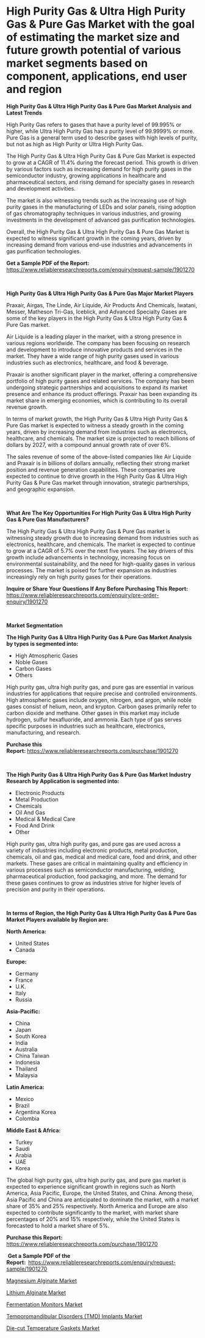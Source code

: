 <p><h1>High Purity Gas & Ultra High Purity Gas & Pure Gas Market with the goal of estimating the market size and future growth potential of various market segments based on component, applications, end user and region</h1></p><p><strong>High Purity Gas & Ultra High Purity Gas & Pure Gas Market Analysis and Latest Trends</strong></p>
<p><p>High Purity Gas refers to gases that have a purity level of 99.995% or higher, while Ultra High Purity Gas has a purity level of 99.9999% or more. Pure Gas is a general term used to describe gases with high levels of purity, but not as high as High Purity or Ultra High Purity Gas.</p><p>The High Purity Gas & Ultra High Purity Gas & Pure Gas Market is expected to grow at a CAGR of 11.4% during the forecast period. This growth is driven by various factors such as increasing demand for high purity gases in the semiconductor industry, growing applications in healthcare and pharmaceutical sectors, and rising demand for specialty gases in research and development activities.</p><p>The market is also witnessing trends such as the increasing use of high purity gases in the manufacturing of LEDs and solar panels, rising adoption of gas chromatography techniques in various industries, and growing investments in the development of advanced gas purification technologies.</p><p>Overall, the High Purity Gas & Ultra High Purity Gas & Pure Gas Market is expected to witness significant growth in the coming years, driven by increasing demand from various end-use industries and advancements in gas purification technologies.</p></p>
<p><strong>Get a Sample PDF of the Report:&nbsp;</strong> <a href="https://www.reliableresearchreports.com/enquiry/request-sample/1901270">https://www.reliableresearchreports.com/enquiry/request-sample/1901270</a></p>
<p>&nbsp;</p>
<p><strong>High Purity Gas & Ultra High Purity Gas & Pure Gas Major Market Players</strong></p>
<p><p>Praxair, Airgas, The Linde, Air Liquide, Air Products And Chemicals, Iwatani, Messer, Matheson Tri-Gas, Iceblick, and Advanced Specialty Gases are some of the key players in the High Purity Gas & Ultra High Purity Gas & Pure Gas market.</p><p>Air Liquide is a leading player in the market, with a strong presence in various regions worldwide. The company has been focusing on research and development to introduce innovative products and services in the market. They have a wide range of high purity gases used in various industries such as electronics, healthcare, and food & beverage.</p><p>Praxair is another significant player in the market, offering a comprehensive portfolio of high purity gases and related services. The company has been undergoing strategic partnerships and acquisitions to expand its market presence and enhance its product offerings. Praxair has been expanding its market share in emerging economies, which is contributing to its overall revenue growth.</p><p>In terms of market growth, the High Purity Gas & Ultra High Purity Gas & Pure Gas market is expected to witness a steady growth in the coming years, driven by increasing demand from industries such as electronics, healthcare, and chemicals. The market size is projected to reach billions of dollars by 2027, with a compound annual growth rate of over 6%.</p><p>The sales revenue of some of the above-listed companies like Air Liquide and Praxair is in billions of dollars annually, reflecting their strong market position and revenue generation capabilities. These companies are expected to continue to drive growth in the High Purity Gas & Ultra High Purity Gas & Pure Gas market through innovation, strategic partnerships, and geographic expansion.</p></p>
<p>&nbsp;</p>
<p><strong>What Are The Key Opportunities For High Purity Gas & Ultra High Purity Gas & Pure Gas Manufacturers?</strong></p>
<p><p>The High Purity Gas & Ultra High Purity Gas & Pure Gas market is witnessing steady growth due to increasing demand from industries such as electronics, healthcare, and chemicals. The market is expected to continue to grow at a CAGR of 5.7% over the next five years. The key drivers of this growth include advancements in technology, increasing focus on environmental sustainability, and the need for high-quality gases in various processes. The market is poised for further expansion as industries increasingly rely on high purity gases for their operations.</p></p>
<p><strong>Inquire or Share Your Questions If Any Before Purchasing This Report:</strong> <a href="https://www.reliableresearchreports.com/enquiry/pre-order-enquiry/1901270">https://www.reliableresearchreports.com/enquiry/pre-order-enquiry/1901270</a></p>
<p>&nbsp;</p>
<p><strong>Market Segmentation</strong></p>
<p><strong>The High Purity Gas & Ultra High Purity Gas & Pure Gas Market Analysis by types is segmented into:</strong></p>
<p><ul><li>High Atmospheric Gases</li><li>Noble Gases</li><li>Carbon Gases</li><li>Others</li></ul></p>
<p><p>High purity gas, ultra high purity gas, and pure gas are essential in various industries for applications that require precise and controlled environments. High atmospheric gases include oxygen, nitrogen, and argon, while noble gases consist of helium, neon, and krypton. Carbon gases primarily refer to carbon dioxide and methane. Other gases in this market may include hydrogen, sulfur hexafluoride, and ammonia. Each type of gas serves specific purposes in industries such as healthcare, electronics, manufacturing, and research.</p></p>
<p><strong>Purchase this Report:&nbsp;</strong><a href="https://www.reliableresearchreports.com/purchase/1901270">https://www.reliableresearchreports.com/purchase/1901270</a></p>
<p>&nbsp;</p>
<p><strong>The High Purity Gas & Ultra High Purity Gas & Pure Gas Market Industry Research by Application is segmented into:</strong></p>
<p><ul><li>Electronic Products</li><li>Metal Production</li><li>Chemicals</li><li>Oil And Gas</li><li>Medical & Medical Care</li><li>Food And Drink</li><li>Other</li></ul></p>
<p><p>High purity gas, ultra high purity gas, and pure gas are used across a variety of industries including electronic products, metal production, chemicals, oil and gas, medical and medical care, food and drink, and other markets. These gases are critical in maintaining quality and efficiency in various processes such as semiconductor manufacturing, welding, pharmaceutical production, food packaging, and more. The demand for these gases continues to grow as industries strive for higher levels of precision and purity in their operations.</p></p>
<p>&nbsp;</p>
<p><strong>In terms of Region, the High Purity Gas & Ultra High Purity Gas & Pure Gas Market Players available by Region are:</strong></p>
<p>
    <p> <strong> North America: </strong>
        <ul>
            <li>United States</li>
            <li>Canada</li>
        </ul>
        </p> 
    <p> <strong> Europe: </strong>
        <ul>
            <li>Germany</li>
            <li>France</li>
            <li>U.K.</li>
            <li>Italy</li>
            <li>Russia</li>
        </ul>
        </p> 
    <p> <strong> Asia-Pacific: </strong>
        <ul>
            <li>China</li>
            <li>Japan</li>
            <li>South Korea</li>
            <li>India</li>
            <li>Australia</li>
            <li>China Taiwan</li>
            <li>Indonesia</li>
            <li>Thailand</li>
            <li>Malaysia</li>
        </ul>
        </p> 
    <p> <strong> Latin America: </strong>
        <ul>
            <li>Mexico</li>
            <li>Brazil</li>
            <li>Argentina Korea</li>
            <li>Colombia</li>
        </ul>
        </p> 
    <p> <strong> Middle East & Africa: </strong>
        <ul>
            <li>Turkey</li>
            <li>Saudi</li>
            <li>Arabia</li>
            <li>UAE</li>
            <li>Korea</li>
        </ul>
    </p>
    </p>
<p><p>The global high purity gas, ultra high purity gas, and pure gas market is expected to experience significant growth in regions such as North America, Asia Pacific, Europe, the United States, and China. Among these, Asia Pacific and China are anticipated to dominate the market, with a market share of 35% and 25% respectively. North America and Europe are also expected to contribute significantly to the market, with market share percentages of 20% and 15% respectively, while the United States is forecasted to hold a market share of 5%.</p></p>
<p><strong>Purchase this Report: </strong><a href="https://www.reliableresearchreports.com/purchase/1901270">https://www.reliableresearchreports.com/purchase/1901270</a></p>
<p>&nbsp;<strong>Get a Sample PDF of the Report:&nbsp;&nbsp;</strong><a href="https://www.reliableresearchreports.com/enquiry/request-sample/1901270">https://www.reliableresearchreports.com/enquiry/request-sample/1901270</a></p>
<p><strong></strong></p>
<p><p><a href="https://view.publitas.com/reportprime-1/magnesium-alginate-market-research-report-unlocks-analysis-on-the-market-financial-status-market-size-and-market-revenue-upto-2031/">Magnesium Alginate Market</a></p><p><a href="https://view.publitas.com/reportprime-1/lithium-alginate-market-size-share-trends-analysis-report-by-material-by-type-by-end-user-by-region-and-segment-forecasts-2024-2031/">Lithium Alginate Market</a></p><p><a href="https://github.com/nancykennedykellievqfqt2/Market-Research-Report-List-1/blob/main/fermentation-monitors-market.md">Fermentation Monitors Market</a></p><p><a href="https://bubble-tree-ea4.notion.site/Temporomandibular-Disorders-TMD-Implants-Market-Size-2024-2031-Global-Industrial-Analysis-Key-G-ae029b44a7cf49ca9da6dcb53b54c910">Temporomandibular Disorders (TMD) Implants Market</a></p><p><a href="https://glittery-fuchsia-86a.notion.site/Die-cut-Temperature-Gaskets-Market-Challenges-Opportunities-and-Growth-Drivers-and-Major-Market-P-2dc67365f7294f968f7bc8bb9fec0332">Die-cut Temperature Gaskets Market</a></p></p>